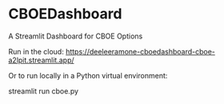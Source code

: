 # CBOEDashboard
A Streamlit Dashboard for CBOE Options

Run in the cloud: https://deeleeramone-cboedashboard-cboe-a2lpit.streamlit.app/

Or to run locally in a Python virtual environment:

streamlit run cboe.py
